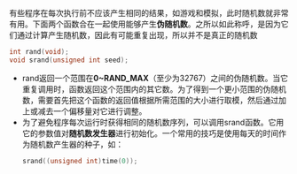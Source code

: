有些程序在每次执行前不应该产生相同的结果，如游戏和模拟，此时随机数就非常有用。下面两个函数合在一起使用能够产生**伪随机数**。之所以如此称呼，是因为它们通过计算产生随机数，因此有可能重复出现，所以并不是真正的随机数
```c
int rand(void);
void srand(unsigned int seed);
```
- rand返回一个范围在**0~RAND_MAX**（至少为32767）之间的伪随机数。当它重复调用时，函数返回这个范围内的其它数。为了得到一个更小范围的伪随机数，需要首先把这个函数的返回值根据所需范围的大小进行取模，然后通过加上或减去一个偏移量对它进行调整。
- 为了避免程序每次运行时获得相同的随机数序列，可以调用srand函数。它用它的参数值对**随机数发生器**进行初始化。一个常用的技巧是使用每天的时间作为随机数产生器的种子，如：
    ```c
    srand((unsigned int)time(0));
    ```